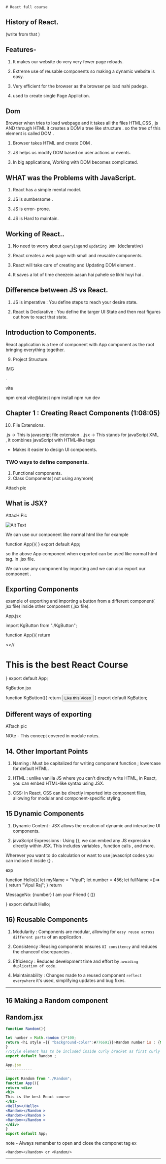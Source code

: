 	# React full course 

## History of React.
(write from that )


## Features-

1) It makes our website do very very fewer page reloads.

2) Extreme use of reusable components so making a dynamic website is easy.

3) Very efficient for the browser as the browser pe load nahi padega.

4) used to create single Page Appliction.


## Dom 

Browser  when tries to load webpage and it takes all the files HTML,CSS , js AND through HTML it creates a DOM  a tree like structure . so the tree of this element is called DOM .


1) Browser takes HTML and create DOM .

2) JS helps us modify DOM based on user actions or events.

3) In big applications, Working with DOM becomes complicated.





## WHAT was the Problems with JavaScript.


1) React has a simple mental model.

2) JS is sumbersome .

3) JS is error- prone.

4) JS is Hard to maintain.

 
## Working of React..

1) No need to worry about `querying`and `updating DOM `(declarative)

2) React creates a web page with small and reusable components.

3) React will take care of creating and Updating DOM element .

4) It saves a lot of time cheezein aasan hai pahele se likhi huyi hai .


## Difference between JS vs React.


1) JS is imperative : You define steps to reach your desire state.

2) React is Declarative : You define the targer UI State and  then reat figures out how to react that state.



## Introduction to Components.

React application is a tree of component with App component as the root  bringing everything together.



9) Project Structure.

IMG

.

vite

npm creat vite@latest
npm install
npm run dev




## Chapter 1 : Creating React Components (1:08:05)


10) File Extensions.

.js -> This is javascript file extension .
.jsx -> This stands for javaScript XML ,
 it combines javaScript with HTML-like tags 
- Makes it easier to design UI components.

### TWO ways to define components.

1) Functional components.
2) Class Components( not using anymore)


Attach pic



## What is JSX?


AttacH  Pic

![Alt Text](https://raw.githubusercontent.com/rajvipulraj401/React/blob/main/React_notes/REACT_Full_Course/prjSt.png)



We can use our component like normal html like for example 

function App(){
}
export default App;

so the above App component when exported can be used like normal html tag. 
 <App/> in .jsx file.


We can use any component by importing and we can also export our component .


## Exporting Components


example of exporting and importing a button from a different component( jsx file) inside other component (.jsx file).

App.jsx


import KgButton from "./KgButton";

function App(){
return <div>
<>//
<h1>
This is the best React Course
</h1>
<KgButton></KgButton>
</div>
}
export default App;


 KgButton.jsx 

function KgButton(){
return <button > Like this Video </button >
}
export default KgButton;


## Different ways of exporting


ATtach pic 



NOte - This concept covered in module notes.


## 14. Other Important Points

1) Naming : Must be capitalized for writing component function ;
lowercase for default HTML.

2) HTML : unlike vanilla JS where you can't directly write HTML, in React, you can embed HTML-like syntax using JSX.

3) CSS: In React, CSS can be directly imported into component files, allowing for modular and component-specific styling.



 ## 15 Dynamic Components 

1) Dynamic Content : JSX allows the creation of dynamic and interactive UI components. 

2) javaScript Expressions : Using {}, we can embed any JS expression directly within JSX. This includes variables , function calls , and more.



Wherever you want to do calculation or want to use javascript codes you can inclose it inside {} .

exp

function Hello(){
let myName = "Vipul";
let number = 456;
let fullName =()=>{
return "Vipul Raj";
}
return <p>
MessageNo: {number} I am your Friend { ()}
</p>
}
export default Hello;


## 16) Reusable Components

1) Modularity : Components are modular, allowing for `easy reuse across different parts` of an application .

2) Consistency :Reusing components ensures `UI consitency` and reduces the chanceof discrepancies .

3) Efficiency : Reduces development time and effort by `avoiding duplication of code.`

4) Maintainability : Changes made to a reused component `reflect everywhere` it's used, simplifying updates and bug fixes.




----------------------------


## 16 Making  a Random component

Random.jsx
------------------


```javascript
function Random(){

let number = Math.random ()*100;
return <h1 style ={{ "background-color":#776691}}>Random number is : {Math.round(number)}</h1>
}
//Style element has to be included inside curly bracket as first curly is for jsx and second one is for css.
export default Random ;

```

```jsx
App.jsx
------------

import Random from "./Random";
function App(){
return <div>
<h1>
This is the best React course
</h1>
<Hello></Hello>
<Random></Random >
<Random></Random >
<Random></Random >
</div>
}
export default App;

```
note - Always remember to open and close the componet tag ex

`<Random></Random>
or <Random/>`


-------------
